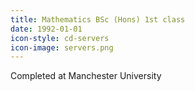 ```yaml
---
title: Mathematics BSc (Hons) 1st class
date: 1992-01-01
icon-style: cd-servers
icon-image: servers.png
---
```

Completed at Manchester University